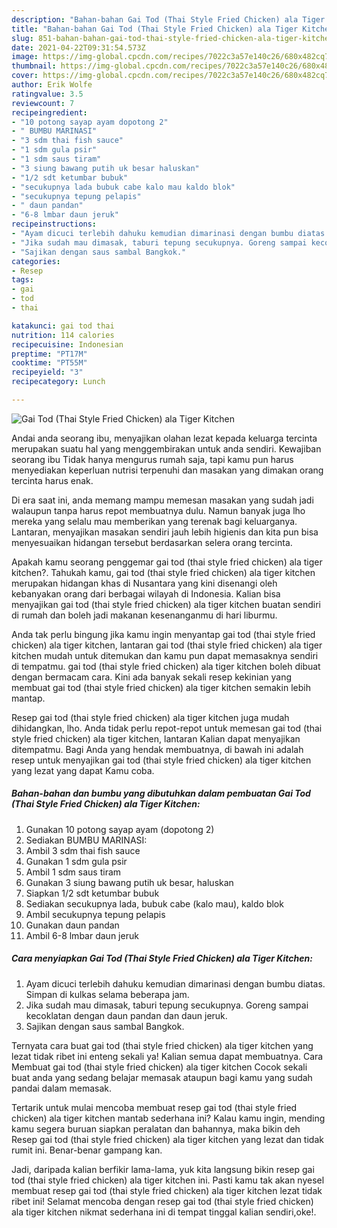 ```yaml
---
description: "Bahan-bahan Gai Tod (Thai Style Fried Chicken) ala Tiger Kitchen yang enak dan Mudah Dibuat"
title: "Bahan-bahan Gai Tod (Thai Style Fried Chicken) ala Tiger Kitchen yang enak dan Mudah Dibuat"
slug: 851-bahan-bahan-gai-tod-thai-style-fried-chicken-ala-tiger-kitchen-yang-enak-dan-mudah-dibuat
date: 2021-04-22T09:31:54.573Z
image: https://img-global.cpcdn.com/recipes/7022c3a57e140c26/680x482cq70/gai-tod-thai-style-fried-chicken-ala-tiger-kitchen-foto-resep-utama.jpg
thumbnail: https://img-global.cpcdn.com/recipes/7022c3a57e140c26/680x482cq70/gai-tod-thai-style-fried-chicken-ala-tiger-kitchen-foto-resep-utama.jpg
cover: https://img-global.cpcdn.com/recipes/7022c3a57e140c26/680x482cq70/gai-tod-thai-style-fried-chicken-ala-tiger-kitchen-foto-resep-utama.jpg
author: Erik Wolfe
ratingvalue: 3.5
reviewcount: 7
recipeingredient:
- "10 potong sayap ayam dopotong 2"
- " BUMBU MARINASI"
- "3 sdm thai fish sauce"
- "1 sdm gula psir"
- "1 sdm saus tiram"
- "3 siung bawang putih uk besar haluskan"
- "1/2 sdt ketumbar bubuk"
- "secukupnya lada bubuk cabe kalo mau kaldo blok"
- "secukupnya tepung pelapis"
- " daun pandan"
- "6-8 lmbar daun jeruk"
recipeinstructions:
- "Ayam dicuci terlebih dahuku kemudian dimarinasi dengan bumbu diatas. Simpan di kulkas selama beberapa jam."
- "Jika sudah mau dimasak, taburi tepung secukupnya. Goreng sampai kecoklatan dengan daun pandan dan daun jeruk."
- "Sajikan dengan saus sambal Bangkok."
categories:
- Resep
tags:
- gai
- tod
- thai

katakunci: gai tod thai 
nutrition: 114 calories
recipecuisine: Indonesian
preptime: "PT17M"
cooktime: "PT55M"
recipeyield: "3"
recipecategory: Lunch

---
```



![Gai Tod (Thai Style Fried Chicken) ala Tiger Kitchen](https://img-global.cpcdn.com/recipes/7022c3a57e140c26/680x482cq70/gai-tod-thai-style-fried-chicken-ala-tiger-kitchen-foto-resep-utama.jpg)

Andai anda seorang ibu, menyajikan olahan lezat kepada keluarga tercinta merupakan suatu hal yang menggembirakan untuk anda sendiri. Kewajiban seorang ibu Tidak hanya mengurus rumah saja, tapi kamu pun harus menyediakan keperluan nutrisi terpenuhi dan masakan yang dimakan orang tercinta harus enak.

Di era  saat ini, anda memang mampu memesan masakan yang sudah jadi walaupun tanpa harus repot membuatnya dulu. Namun banyak juga lho mereka yang selalu mau memberikan yang terenak bagi keluarganya. Lantaran, menyajikan masakan sendiri jauh lebih higienis dan kita pun bisa menyesuaikan hidangan tersebut berdasarkan selera orang tercinta. 



Apakah kamu seorang penggemar gai tod (thai style fried chicken) ala tiger kitchen?. Tahukah kamu, gai tod (thai style fried chicken) ala tiger kitchen merupakan hidangan khas di Nusantara yang kini disenangi oleh kebanyakan orang dari berbagai wilayah di Indonesia. Kalian bisa menyajikan gai tod (thai style fried chicken) ala tiger kitchen buatan sendiri di rumah dan boleh jadi makanan kesenanganmu di hari liburmu.

Anda tak perlu bingung jika kamu ingin menyantap gai tod (thai style fried chicken) ala tiger kitchen, lantaran gai tod (thai style fried chicken) ala tiger kitchen mudah untuk ditemukan dan kamu pun dapat memasaknya sendiri di tempatmu. gai tod (thai style fried chicken) ala tiger kitchen boleh dibuat dengan bermacam cara. Kini ada banyak sekali resep kekinian yang membuat gai tod (thai style fried chicken) ala tiger kitchen semakin lebih mantap.

Resep gai tod (thai style fried chicken) ala tiger kitchen juga mudah dihidangkan, lho. Anda tidak perlu repot-repot untuk memesan gai tod (thai style fried chicken) ala tiger kitchen, lantaran Kalian dapat menyajikan ditempatmu. Bagi Anda yang hendak membuatnya, di bawah ini adalah resep untuk menyajikan gai tod (thai style fried chicken) ala tiger kitchen yang lezat yang dapat Kamu coba.

<!--inarticleads1-->

##### Bahan-bahan dan bumbu yang dibutuhkan dalam pembuatan Gai Tod (Thai Style Fried Chicken) ala Tiger Kitchen:

1. Gunakan 10 potong sayap ayam (dopotong 2)
1. Sediakan  BUMBU MARINASI:
1. Ambil 3 sdm thai fish sauce
1. Gunakan 1 sdm gula psir
1. Ambil 1 sdm saus tiram
1. Gunakan 3 siung bawang putih uk besar, haluskan
1. Siapkan 1/2 sdt ketumbar bubuk
1. Sediakan secukupnya lada, bubuk cabe (kalo mau), kaldo blok
1. Ambil secukupnya tepung pelapis
1. Gunakan  daun pandan
1. Ambil 6-8 lmbar daun jeruk




<!--inarticleads2-->

##### Cara menyiapkan Gai Tod (Thai Style Fried Chicken) ala Tiger Kitchen:

1. Ayam dicuci terlebih dahuku kemudian dimarinasi dengan bumbu diatas. Simpan di kulkas selama beberapa jam.
1. Jika sudah mau dimasak, taburi tepung secukupnya. Goreng sampai kecoklatan dengan daun pandan dan daun jeruk.
1. Sajikan dengan saus sambal Bangkok.




Ternyata cara buat gai tod (thai style fried chicken) ala tiger kitchen yang lezat tidak ribet ini enteng sekali ya! Kalian semua dapat membuatnya. Cara Membuat gai tod (thai style fried chicken) ala tiger kitchen Cocok sekali buat anda yang sedang belajar memasak ataupun bagi kamu yang sudah pandai dalam memasak.

Tertarik untuk mulai mencoba membuat resep gai tod (thai style fried chicken) ala tiger kitchen mantab sederhana ini? Kalau kamu ingin, mending kamu segera buruan siapkan peralatan dan bahannya, maka bikin deh Resep gai tod (thai style fried chicken) ala tiger kitchen yang lezat dan tidak rumit ini. Benar-benar gampang kan. 

Jadi, daripada kalian berfikir lama-lama, yuk kita langsung bikin resep gai tod (thai style fried chicken) ala tiger kitchen ini. Pasti kamu tak akan nyesel membuat resep gai tod (thai style fried chicken) ala tiger kitchen lezat tidak ribet ini! Selamat mencoba dengan resep gai tod (thai style fried chicken) ala tiger kitchen nikmat sederhana ini di tempat tinggal kalian sendiri,oke!.

